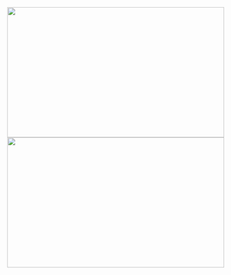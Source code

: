 <img src="https://github.com/rfqagst/MidasWallet/assets/52656052/d27006a6-4c34-4af5-8109-27c09086021c" width="500" height="300">
<img src="https://github.com/rfqagst/MidasWallet/assets/52656052/260ac7d7-d999-45cc-9ef2-ed4dd73562c6" width="500" height="300">
